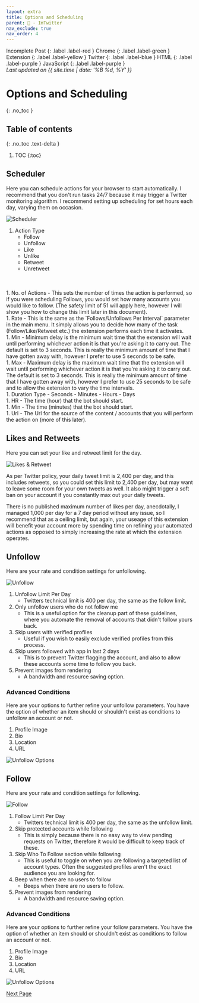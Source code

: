 ```yaml
---
layout: extra
title: Options and Scheduling
parent: 💾 - ImTwitter
nav_exclude: true
nav_order: 4
---
```

Incomplete Post
{: .label .label-red }
Chrome
{: .label .label-green }
Extension
{: .label .label-yellow }
Twitter
{: .label .label-blue }
HTML
{: .label .label-purple }
JavaScript
{: .label .label-purple }
<br>
<i>Last updated on {{ site.time | date: '%B %d, %Y' }}</i>

<h1>Options and Scheduling</h1>


{: .no_toc }
## Table of contents
{: .no_toc .text-delta }

1. TOC
{:toc} 

## Scheduler

Here you can schedule actions for your browser to start automatically. I recommend that you don't run tasks 24/7 because it may trigger a Twitter monitoring algorithm. I recommend setting up scheduling for set hours each day, varying them on occasion. 

![Scheduler](../images/scheduler.png "Scheduler")

1. Action Type
	- Follow
	- Unfollow
	- Like
	- Unlike
	- Retweet
	- Unretweet
<br>
<br>
1. No. of Actions
	- This sets the number of times the action is performed, so if you were scheduling Follows, you would set how many accounts you would like to follow. (The safety limit of 51 will apply here, however I will show you how to change this limit later in this document).
<br>
1. Rate
	- This is the same as the `Follows/Unfollows Per Interval` parameter in the main menu. It simply allows you to decide how many of the task (Follow/Like/Retweet etc.) the extension performs each time it activates.
<br>
1. Min
	- Minimum delay is the minimum wait time that the extension will wait until performing whichever action it is that you're asking it to carry out.
The default is set to 3 seconds. This is really the minimum amount of time that I have gotten away with, however I prefer to use 5 seconds to be safe.
<br>
1. Max
	- Maximum delay is the maximum wait time that the extension will wait until performing whichever action it is that you're asking it to carry out.
The default is set to 3 seconds. This is really the minimum amount of time that I have gotten away with, however I prefer to use 25 seconds to be safe and to allow the extension to vary the time intervals.
<br>
1. Duration Type
	- Seconds
	- Minutes
	- Hours
	- Days
<br>
1. HR
	- The time (hour) that the bot should start.
<br>
1. Min
	- The time (minutes) that the bot should start.
<br>
1. Url
	- The Url for the source of the content / accounts that you will perform the action on (more of this later).



## Likes and Retweets

Here you can set your like and retweet limit for the day. 

![Likes & Retweet](../images/landr.png "Likes & Retweet")

As per Twitter policy, your daily tweet limit is 2,400 per day, and this includes retweets, so you could set this limit to 2,400 per day, but may want to leave some room for your own tweets as well. It also might trigger a soft ban on your account if you constantly max out your daily tweets. 

There is no published maximum number of likes per day, anecdotally, I managed 1,000 per day for a 7 day period without any issue, so I recommend that as a ceiling limit, but again, your useage of this extension will benefit your account more by spending time on refining your automated actions as opposed to simply increasing the rate at which the extension operates.

## Unfollow

Here are your rate and condition settings for unfollowing. 

![Unfollow](../images/unfollow.png "Unfollow")

1. Unfollow Limit Per Day
	- Twitters technical limit is 400 per day, the same as the follow limit. 
1. Only unfollow users who do not follow me
	- This is a useful option for the cleanup part of these guidelines, where you automate the removal of accounts that didn't follow yours back.
1. Skip users with verified profiles
	- Useful if you wish to easily exclude verified profiles from this process.
1. Skip users followed with app in last 2 days
	- This is to prevent Twitter flagging the account, and also to allow these accounts some time to follow you back.
1. Prevent images from rendering
	- A bandwidth and resource saving option.

### Advanced Conditions

Here are your options to further refine your unfollow parameters. You have the option of whether an item should or shouldn't exist as conditions to unfollow an account or not.

1. Profile Image
1. Bio
1. Location
1. URL


![Unfollow Options](../images/unfollowopt.png "Unfollow Options")


## Follow
Here are your rate and condition settings for following. 

![Follow](../images/follow.png "Follow")

1. Follow Limit Per Day
	- Twitters technical limit is 400 per day, the same as the unfollow limit. 
1. 	Skip protected accounts while following
	- This is simply because there is no easy way to view pending requests on Twitter, therefore it would be difficult to keep track of these.
1. 	Skip Who To Follow section while following
	- This is useful to toggle on when you are following a targeted list of account types. Often the suggested profiles aren't the exact audience you are looking for.
1. 	Beep when there are no users to follow
	- 	Beeps when there are no users to follow.
1. Prevent images from rendering
	- A bandwidth and resource saving option.

### Advanced Conditions

Here are your options to further refine your follow parameters. You have the option of whether an item should or shouldn't exist as conditions to follow an account or not.

1. Profile Image
1. Bio
1. Location
1. URL

![Unfollow Options](../images/unfollowopt.png "Unfollow Options")






[Next Page](/ImTwitter/overview/ "Next")